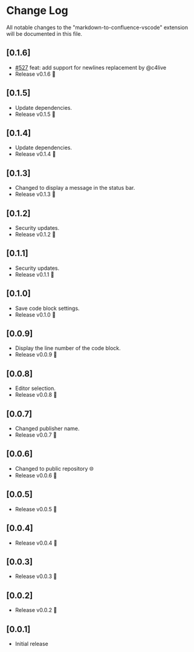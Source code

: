 # Change Log
All notable changes to the "markdown-to-confluence-vscode" extension will be documented in this file.

## [0.1.6]
- [#527](https://github.com/transnano/markdown-to-confluence-vscode/pull/527) feat: add support for newlines replacement by @c4live
- Release v0.1.6 :tada:

## [0.1.5]
- Update dependencies.
- Release v0.1.5 :tada:

## [0.1.4]
- Update dependencies.
- Release v0.1.4 :tada:

## [0.1.3]
- Changed to display a message in the status bar.
- Release v0.1.3 :tada:

## [0.1.2]
- Security updates.
- Release v0.1.2 :tada:

## [0.1.1]
- Security updates.
- Release v0.1.1 :tada:

## [0.1.0]
- Save code block settings.
- Release v0.1.0 :tada:

## [0.0.9]
- Display the line number of the code block.
- Release v0.0.9 :tada:

## [0.0.8]
- Editor selection.
- Release v0.0.8 :tada:

## [0.0.7]
- Changed publisher name.
- Release v0.0.7 :tada:

## [0.0.6]
- Changed to public repository :globe_with_meridians:
- Release v0.0.6 :tada:

## [0.0.5]
- Release v0.0.5 :tada:

## [0.0.4]
- Release v0.0.4 :tada:

## [0.0.3]
- Release v0.0.3 :tada:

## [0.0.2]
- Release v0.0.2 :tada:

## [0.0.1]
- Initial release
